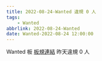 ```yaml
---
title: 2022-08-24-Wanted 違規 0 人
tags:
    - Wanted
abbrlink: 2022-08-24-Wanted
date: Wanted-2022-08-24 12:00:00
---
```

Wanted 板 [板規連結](https://www.ptt.cc/bbs/Wanted/M.1608829773.A.D3B.html)
昨天違規 0 人
